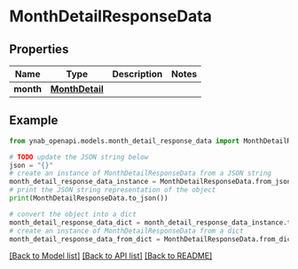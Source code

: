 # MonthDetailResponseData


## Properties

Name | Type | Description | Notes
------------ | ------------- | ------------- | -------------
**month** | [**MonthDetail**](MonthDetail.md) |  | 

## Example

```python
from ynab_openapi.models.month_detail_response_data import MonthDetailResponseData

# TODO update the JSON string below
json = "{}"
# create an instance of MonthDetailResponseData from a JSON string
month_detail_response_data_instance = MonthDetailResponseData.from_json(json)
# print the JSON string representation of the object
print(MonthDetailResponseData.to_json())

# convert the object into a dict
month_detail_response_data_dict = month_detail_response_data_instance.to_dict()
# create an instance of MonthDetailResponseData from a dict
month_detail_response_data_from_dict = MonthDetailResponseData.from_dict(month_detail_response_data_dict)
```
[[Back to Model list]](../README.md#documentation-for-models) [[Back to API list]](../README.md#documentation-for-api-endpoints) [[Back to README]](../README.md)


